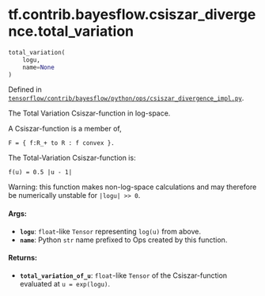 <div itemscope itemtype="http://developers.google.com/ReferenceObject">
<meta itemprop="name" content="tf.contrib.bayesflow.csiszar_divergence.total_variation" />
</div>

# tf.contrib.bayesflow.csiszar_divergence.total_variation

``` python
total_variation(
    logu,
    name=None
)
```



Defined in [`tensorflow/contrib/bayesflow/python/ops/csiszar_divergence_impl.py`](https://www.tensorflow.org/code/tensorflow/contrib/bayesflow/python/ops/csiszar_divergence_impl.py).

The Total Variation Csiszar-function in log-space.

A Csiszar-function is a member of,

```none
F = { f:R_+ to R : f convex }.
```

The Total-Variation Csiszar-function is:

```none
f(u) = 0.5 |u - 1|
```

Warning: this function makes non-log-space calculations and may therefore be
numerically unstable for `|logu| >> 0`.

#### Args:

* <b>`logu`</b>: `float`-like `Tensor` representing `log(u)` from above.
* <b>`name`</b>: Python `str` name prefixed to Ops created by this function.


#### Returns:

* <b>`total_variation_of_u`</b>: `float`-like `Tensor` of the Csiszar-function
    evaluated at `u = exp(logu)`.